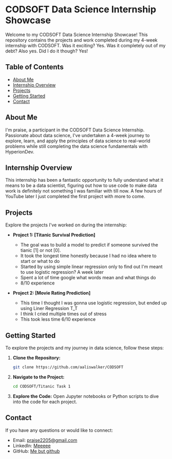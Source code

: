 # CODSOFT Data Science Internship Showcase

Welcome to my CODSOFT Data Science Internship Showcase! This repository contains the projects and work completed during my 4-week internship with CODSOFT. Was it exciting? Yes. Was it completely out of my debt? Also yes. Did I do it though? Yes! 

## Table of Contents

- [About Me](#about-me)
- [Internship Overview](#internship-overview)
- [Projects](#projects)
- [Getting Started](#getting-started)
- [Contact](#contact)

## About Me

I'm praise, a participant in the CODSOFT Data Science Internship. Passionate about data science, I've undertaken a 4-week journey to explore, learn, and apply the principles of data science to real-world problems while still completing the data science fundamentals with HyperionDev.

## Internship Overview

This internship has been a fantastic opportunity to fully understand what it means to be a data scientist, figuring out how to use code to make data work is definitely not something I was familiar with till now. A few hours of YouTube later I just completed the first project with more to come.  

## Projects

Explore the projects I've worked on during the internship:

- **Project 1: [Titanic Survival Prediction]**
  - The goal was to build a model to predict if someone survived the tianic [1] or not [0].
  - It took the longest time honestly because I had no idea where to start or what to do
  - Started by using simple linear regression only to find out I'm meant to use logistic regression? A week later
  - Spent a lot of time google what words mean and what things do
  - 8/10 experience 
    
- **Project 2: [Movie Rating Prediction]**
  - This time I thought I was gonna use logistic regression, but ended up using Liner Regression T_T
  - I think I cried multiple times out of stress
  - This took less time 6/10 experience 

## Getting Started

To explore the projects and my journey in data science, follow these steps:

1. **Clone the Repository:**
   ```bash
   git clone https://github.com/aaliswalker/CODSOFT
   ```

2. **Navigate to the Project:**
   ```bash
   cd CODSOFT/Titanic Task 1
   ```

3. **Explore the Code:**
   Open Jupyter notebooks or Python scripts to dive into the code for each project.

## Contact

If you have any questions or would like to connect:

- Email: [praise2205@gmail.com](praise2205@gmail.com)
- LinkedIn: [Meeeee](https://www.linkedin.com/in/praise-ilechukwu/)
- GitHub: [Me but github](https://github.com/aaliswalker)


